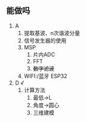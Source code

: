 ## 能做吗

1. A
   1. 提取基波、n次谐波分量
   2. 信号发生器的使用
   3. MSP
      1. 片内ADC
      2. FFT
      3. ~~数字滤波~~
   4. WIFI:/蓝牙 ESP32
2. D √
   1. 计算方法
      1. 最低->L
      2. 角度->圆心
      3. 三维建模

